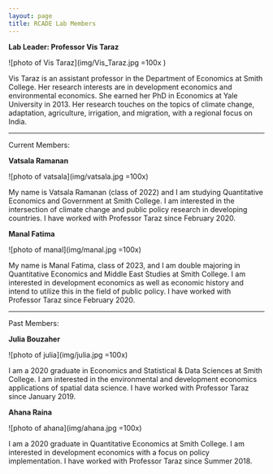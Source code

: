 ```yaml
---
layout: page
title: RCADE Lab Members
---
```


**Lab Leader: Professor Vis Taraz**

![photo of Vis Taraz](img/Vis_Taraz.jpg =100x )

Vis Taraz is an assistant professor in the Department of Economics at Smith College. Her research interests are in development economics and environmental economics. She earned her PhD in Economics at Yale University in 2013. Her research touches on the topics of climate change, adaptation, agriculture, irrigation, and migration, with a regional focus on India.


---

Current Members:

**Vatsala Ramanan**

![photo of vatsala](img/vatsala.jpg =100x)

My name is Vatsala Ramanan (class of 2022) and I am studying Quantitative Economics and Government at Smith College. I am interested in the intersection of climate change and public policy research in developing countries. I have worked with Professor Taraz since February 2020.

**Manal Fatima**

![photo of manal](img/manal.jpg =100x)

My name is Manal Fatima, class of 2023, and I am double majoring in Quantitative Economics and Middle East Studies at Smith College. I am interested in development economics as well as economic history and intend to utilize this in the field of public policy. I have worked with Professor Taraz since February 2020.


---

Past Members: 
 
**Julia Bouzaher**

![photo of julia](img/julia.jpg =100x)

I am a 2020 graduate in Economics and Statistical & Data Sciences at Smith College. I am interested in the environmental and development economics applications of spatial data science. I have worked with Professor Taraz since January 2019.

**Ahana Raina**

![photo of ahana](img/ahana.jpg =100x)

I am a 2020 graduate in Quantitative Economics at Smith College. I am interested in development economics with a focus on policy implementation. I have worked with Professor Taraz since Summer 2018.

